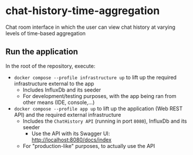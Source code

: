 # chat-history-time-aggregation
Chat room interface in which the user can view chat history at varying levels of time-based aggregation

## Run the application

In the root of the repository, execute:
* `docker compose --profile infrastructure up` to lift up the required infrastructure external to the app
    * Includes InfluxDb and its seeder
    * For development/testing purposes, with the app being ran from other means (IDE, console,...)
* `docker compose --profile app up` to lift up the application (Web REST API) and the required external infrastructure
    * Includes the `ChatHistory API` (running in port `8080`), InfluxDb and its seeder
        * Use the API with its Swagger UI: [http://localhost:8080/docs/index](http://localhost:8080/docs/index)
    * For "production-like" purposes, to actually use the API
